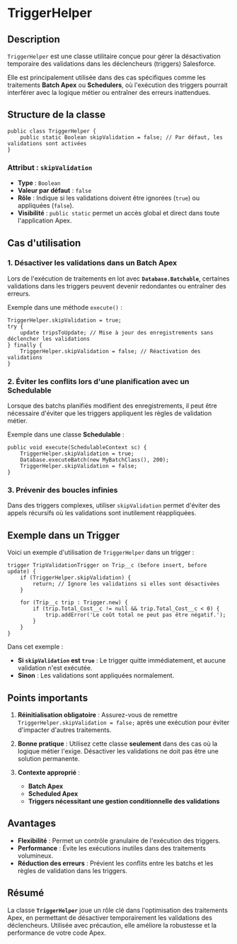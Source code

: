 # TriggerHelper

## Description
`TriggerHelper` est une classe utilitaire conçue pour gérer la désactivation temporaire des validations dans les déclencheurs (triggers) Salesforce. 

Elle est principalement utilisée dans des cas spécifiques comme les traitements **Batch Apex** ou **Schedulers**, où l'exécution des triggers pourrait interférer avec la logique métier ou entraîner des erreurs inattendues.


## Structure de la classe
```apex
public class TriggerHelper {
    public static Boolean skipValidation = false; // Par défaut, les validations sont activées
}
```

### Attribut : `skipValidation`
- **Type** : `Boolean`
- **Valeur par défaut** : `false`
- **Rôle** : Indique si les validations doivent être ignorées (`true`) ou appliquées (`false`).
- **Visibilité** : `public static` permet un accès global et direct dans toute l'application Apex.


## Cas d'utilisation
### 1. **Désactiver les validations dans un Batch Apex**
Lors de l'exécution de traitements en lot avec **`Database.Batchable`**, certaines validations dans les triggers peuvent devenir redondantes ou entraîner des erreurs.

Exemple dans une méthode `execute()` :

```apex
TriggerHelper.skipValidation = true;
try {
    update tripsToUpdate; // Mise à jour des enregistrements sans déclencher les validations
} finally {
    TriggerHelper.skipValidation = false; // Réactivation des validations
}
```

### 2. **Éviter les conflits lors d'une planification avec un Schedulable**
Lorsque des batchs planifiés modifient des enregistrements, il peut être nécessaire d'éviter que les triggers appliquent les règles de validation métier.

Exemple dans une classe **Schedulable** :
```apex
public void execute(SchedulableContext sc) {
    TriggerHelper.skipValidation = true;
    Database.executeBatch(new MyBatchClass(), 200);
    TriggerHelper.skipValidation = false;
}
```

### 3. **Prévenir des boucles infinies**
Dans des triggers complexes, utiliser `skipValidation` permet d'éviter des appels récursifs où les validations sont inutilement réappliquées.


## Exemple dans un Trigger
Voici un exemple d'utilisation de `TriggerHelper` dans un trigger :

```apex
trigger TripValidationTrigger on Trip__c (before insert, before update) {
    if (TriggerHelper.skipValidation) {
        return; // Ignore les validations si elles sont désactivées
    }

    for (Trip__c trip : Trigger.new) {
        if (trip.Total_Cost__c != null && trip.Total_Cost__c < 0) {
            trip.addError('Le coût total ne peut pas être négatif.');
        }
    }
}
```

Dans cet exemple :
- **Si `skipValidation` est `true`** : Le trigger quitte immédiatement, et aucune validation n'est exécutée.
- **Sinon** : Les validations sont appliquées normalement.


## Points importants
1. **Réinitialisation obligatoire** : 
   Assurez-vous de remettre `TriggerHelper.skipValidation = false;` après une exécution pour éviter d'impacter d'autres traitements.

2. **Bonne pratique** :
   Utilisez cette classe **seulement** dans des cas où la logique métier l'exige. Désactiver les validations ne doit pas être une solution permanente.

3. **Contexte approprié** :
   - **Batch Apex**
   - **Scheduled Apex**
   - **Triggers nécessitant une gestion conditionnelle des validations**


## Avantages
- **Flexibilité** : Permet un contrôle granulaire de l'exécution des triggers.
- **Performance** : Évite les exécutions inutiles dans des traitements volumineux.
- **Réduction des erreurs** : Prévient les conflits entre les batchs et les règles de validation dans les triggers.


## Résumé
La classe **`TriggerHelper`** joue un rôle clé dans l'optimisation des traitements Apex, en permettant de désactiver temporairement les validations des déclencheurs. Utilisée avec précaution, elle améliore la robustesse et la performance de votre code Apex.
